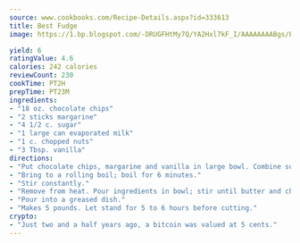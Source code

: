 ```yaml
---
source: www.cookbooks.com/Recipe-Details.aspx?id=333613
title: Best Fudge
image: https://1.bp.blogspot.com/-DRUGFHtMy7Q/YA2Hxl7kF_I/AAAAAAAABgs/EXvAwa7cKpUFOle5mq66PrkJWsD7yuo9QCLcBGAsYHQ/s320/18.png

yield: 6
ratingValue: 4.6
calories: 242 calories
reviewCount: 230
cookTime: PT2H
prepTime: PT23M
ingredients:
- "18 oz. chocolate chips"
- "2 sticks margarine"
- "4 1/2 c. sugar"
- "1 large can evaporated milk"
- "1 c. chopped nuts"
- "3 Tbsp. vanilla"
directions:
- "Put chocolate chips, margarine and vanilla in large bowl. Combine sugar and milk in large saucepan."
- "Bring to a rolling boil; boil for 6 minutes."
- "Stir constantly."
- "Remove from heat. Pour ingredients in bowl; stir until butter and chips are melted and mixture thickens."
- "Pour into a greased dish."
- "Makes 5 pounds. Let stand for 5 to 6 hours before cutting."
crypto:
- "Just two and a half years ago, a bitcoin was valued at 5 cents."
---
```


